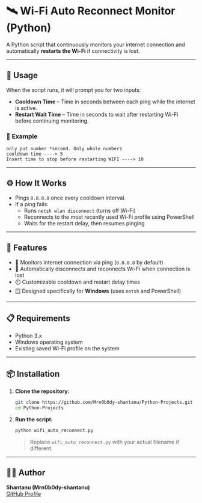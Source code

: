 # 🛰️ Wi-Fi Auto Reconnect Monitor (Python)

A Python script that continuously monitors your internet connection and automatically **restarts the Wi-Fi** if connectivity is lost.

---

## 🚀 Usage

When the script runs, it will prompt you for two inputs:

- **Cooldown Time** – Time in seconds between each ping while the internet is active.
- **Restart Wait Time** – Time in seconds to wait after restarting Wi-Fi before continuing monitoring.

### 🔄 Example

```text
only put number *second. Only whole numbers
cooldown time ----> 5
Insert time to stop before restarting WIFI ----> 10
```

---
## ⚙️ How It Works

- Pings `8.8.8.8` once every cooldown interval.
- If a ping fails:
  - Runs `netsh wlan disconnect` (turns off Wi-Fi)
  - Reconnects to the most recently used Wi-Fi profile using PowerShell
  - Waits for the restart delay, then resumes pinging

---

## 🔧 Features

- 📡 Monitors internet connection via ping (`8.8.8.8` by default)
- 🔌 Automatically disconnects and reconnects Wi-Fi when connection is lost
- ⏲️ Customizable cooldown and restart delay times
- 🪟 Designed specifically for **Windows** (uses `netsh` and PowerShell)

---

## 📋 Requirements

- Python 3.x
- Windows operating system
- Existing saved Wi-Fi profile on the system

---

## 📦 Installation

1. **Clone the repository:**

   ```bash
   git clone https://github.com/Mrn0b0dy-shantanu/Python-Projects.git
   cd Python-Projects
   ```

2. **Run the script:**

   ```bash
   python wifi_auto_reconnect.py
   ```

   > Replace `wifi_auto_reconnect.py` with your actual filename if different.

---




## 🙋‍♂️ Author

**Shantanu (Mrn0b0dy-shantanu)**  
[GitHub Profile](https://github.com/Mrn0b0dy-shantanu)
